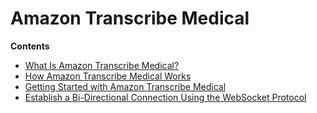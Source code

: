 # Amazon Transcribe Medical<a name="transcribe-medical"></a>

**Contents**  
+ [What Is Amazon Transcribe Medical?](what-is-transcribe-med.md)
+ [How Amazon Transcribe Medical Works](how-it-works-med.md)
+ [Getting Started with Amazon Transcribe Medical](getting-started-med.md)
+ [Establish a Bi\-Directional Connection Using the WebSocket Protocol](websocket-med.md)